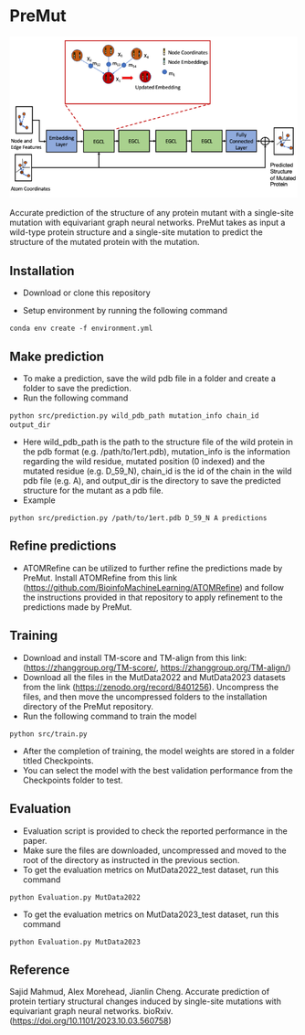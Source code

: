# PreMut
<p align="center">
  <img src="model.png" width="750" title="hover text">
</p>
Accurate prediction of the structure of any protein mutant with a single-site mutation with equivariant graph neural networks. PreMut takes as input a wild-type protein structure and a single-site mutation to predict the structure of the mutated protein with the mutation. 

## Installation
* Download or clone this repository

* Setup environment by running the following command
```
conda env create -f environment.yml
```

## Make prediction

* To make a prediction, save the wild pdb file in a folder and create a folder to save the prediction.
* Run the following command
```
python src/prediction.py wild_pdb_path mutation_info chain_id output_dir
```
* Here wild_pdb_path is the path to the structure file of the wild protein in the pdb format (e.g. /path/to/1ert.pdb), mutation_info is the information regarding the wild residue, mutated position (0 indexed) and the mutated residue (e.g. D_59_N), chain_id is the id of the chain in the wild pdb file (e.g. A), and output_dir is the directory to save the predicted structure for the mutant as a pdb file.
* Example
```
python src/prediction.py /path/to/1ert.pdb D_59_N A predictions
```

## Refine predictions
* ATOMRefine can be utilized to further refine the predictions made by PreMut. Install ATOMRefine from this link (https://github.com/BioinfoMachineLearning/ATOMRefine) and follow the instructions provided in that repository to apply refinement to the predictions made by PreMut.

## Training
* Download and install TM-score and TM-align from this link: (https://zhanggroup.org/TM-score/, https://zhanggroup.org/TM-align/)
* Download all the files in the MutData2022 and MutData2023 datasets from the link (https://zenodo.org/record/8401256). Uncompress the files, and then move the uncompressed folders to the installation directory of the PreMut repository.
* Run the following command to train the model
```
python src/train.py

```
* After the completion of training, the model weights are stored in a folder titled Checkpoints.
* You can select the model with the best validation performance from the Checkpoints folder to test.
  
## Evaluation
* Evaluation script is provided to check the reported performance in the paper.
* Make sure the files are downloaded, uncompressed and moved to the root of the directory as instructed in the previous section.
* To get the evaluation metrics on MutData2022_test dataset, run this command
```
python Evaluation.py MutData2022
```
* To get the evaluation metrics on MutData2023_test dataset, run this command
```
python Evaluation.py MutData2023
```
## Reference

Sajid Mahmud, Alex Morehead,  Jianlin Cheng. Accurate prediction of protein tertiary structural changes induced by single-site mutations with equivariant graph neural networks. bioRxiv. (https://doi.org/10.1101/2023.10.03.560758)


